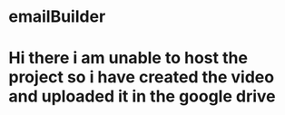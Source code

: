 # emailBuilder
# Hi there i am unable to host the project so i have created the video and uploaded it in the google drive 
